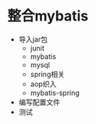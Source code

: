 # 整合mybatis
- 导入jar包
  - junit
  - mybatis
  - mysql
  - spring相关
  - aop织入
  - mybatis-spring
- 编写配置文件
- 测试